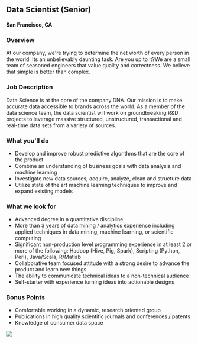 ## Data Scientist (Senior)
#### San Francisco, CA

### Overview
At our company, we're trying to determine the net worth of every person in the world. Its an unbelievably daunting task. Are you up to it?We are a small team of seasoned engineers that value quality and correctness. We believe that simple is better than complex.

### Job Description
Data Science is at the core of the company DNA. Our mission is to make accurate data accessible to brands across the world. As a member of the data science team, the data scientist will work on groundbreaking R&D projects to leverage massive structured, unstructured, transactional and real-time data sets from a variety of sources.

### What you'll do
+ Develop and improve robust predictive algorithms that are the core of the product 
+ Combine an understanding of business goals with data analysis and machine learning 
+ Investigate new data sources; acquire, analyze, clean and structure data 
+ Utilize state of the art machine learning techniques to improve and expand existing models

### What we look for
+ Advanced degree in a quantitative discipline 
+  More than 3 years of data mining / analytics experience including applied techniques in data mining, machine learning, or scientific computing 
+ Significant non-production level programming experience in at least 2 or more of the following: Hadoop (Hive, Pig, Spark), Scripting (Python, Perl), Java/Scala, R/Matlab 
+ Collaborative team focused attitude with a strong desire to advance the product and learn new things 
+ The ability to communicate technical ideas to a non-technical audience 
+ Self-starter with experience turning ideas into actionable designs

### Bonus Points
+ Comfortable working in a dynamic, research oriented group 
+  Publications in high quality scientific journals and conferences / patents 
+ Knowledge of consumer data space


[<img src='https://dabuttonfactory.com/button.png?t=Learn+More&f=Calibri-Bold&ts=24&tc=fff&hp=20&vp=8&c=5&bgt=unicolored&bgc=29aafe'>](https://letsrockit.co/jobs/v2luzgzhbgwgrgf0yq-data-scientist-senior)
